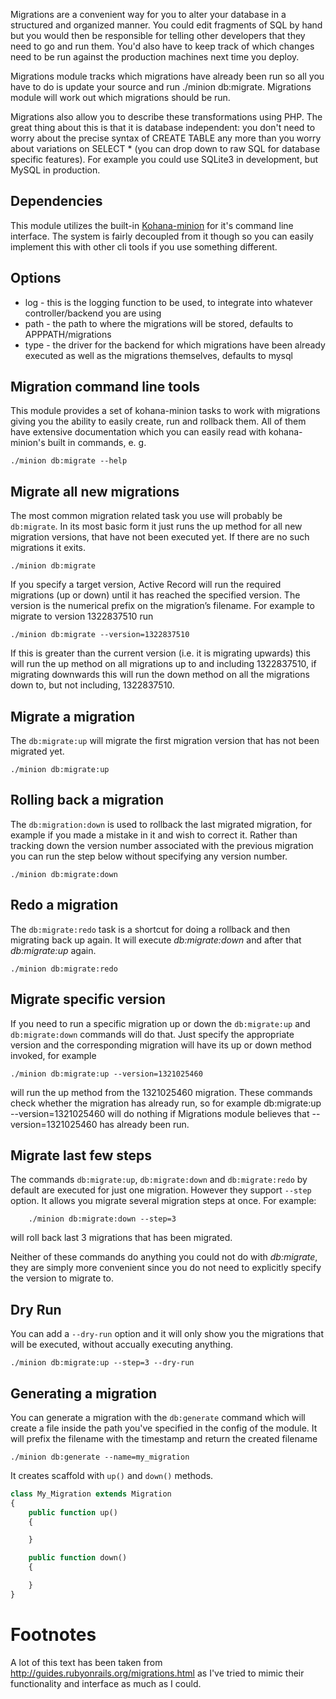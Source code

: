 Migrations are a convenient way for you to alter your database in a structured and organized manner. You could edit fragments of SQL by hand but you would then be responsible for telling other developers that they need to go and run them. You'd also have to keep track of which changes need to be run against the production machines next time you deploy.

Migrations module tracks which migrations have already been run so all you have to do is update your source and run ./minion db:migrate. Migrations module will work out which migrations should be run.

Migrations also allow you to describe these transformations using PHP. The great thing about this is that it is database independent: you don't need to worry about the precise syntax of CREATE TABLE any more than you worry about variations on SELECT * (you can drop down to raw SQL for database specific features). For example you could use SQLite3 in development, but MySQL in production.

Dependencies
------------

This module utilizes the built-in  [Kohana-minion](https://github.com/kohana/minion) for it's command line interface. The system is fairly decoupled from it though so you can easily implement this with other cli tools if you use something different.

Options
-------

* log - this is the logging function to be used, to integrate into whatever controller/backend you are using
* path - the path to where the migrations will be stored, defaults to APPPATH/migrations
* type - the driver for the backend for which migrations have been already executed as well as the migrations themselves, defaults to mysql

Migration command line tools
------------------

This module provides a set of kohana-minion tasks to work with migrations giving you the ability to easily create, run and rollback them. All of them have extensive documentation which you can easily read with kohana-minion's built in commands, e. g.

	./minion db:migrate --help

Migrate all new migrations
------------------

The most common migration related task you use will probably be `db:migrate`. In its most basic form it just runs the up method for all new migration versions, that have not been executed yet. If there are no such migrations it exits.
    
    ./minion db:migrate

If you specify a target version, Active Record will run the required migrations (up or down) until it has reached the specified version. The version is the numerical prefix on the migration’s filename. For example to migrate to version 1322837510 run

	./minion db:migrate --version=1322837510

If this is greater than the current version (i.e. it is migrating upwards) this will run the up method on all migrations up to and including 1322837510, if migrating downwards this will run the down method on all the migrations down to, but not including, 1322837510.

Migrate a migration
------------
The `db:migrate:up` will migrate the first migration version that has not been migrated yet.

    ./minion db:migrate:up


Rolling back a migration
------------

The `db:migration:down` is used to rollback the last migrated migration, for example if you made a mistake in it and wish to correct it. Rather than tracking down the version number associated with the previous migration you can run the step below without specifying any version number. 

	./minion db:migrate:down

Redo a migration
------------
The `db:migrate:redo` task is a shortcut for doing a rollback and then migrating back up again. It will execute *db:migrate:down* and after that *db:migrate:up* again. 

	./minion db:migrate:redo
	
Migrate specific version
------------
If you need to run a specific migration up or down the `db:migrate:up` and `db:migrate:down` commands will do that. Just specify the appropriate version and the corresponding migration will have its up or down method invoked, for example

	./minion db:migrate:up --version=1321025460

will run the up method from the 1321025460 migration. These commands check whether the migration has already run, so for example db:migrate:up --version=1321025460 will do nothing if Migrations module believes that --version=1321025460 has already been run.

Migrate last few steps
------------
The commands `db:migrate:up`, `db:migrate:down` and `db:migrate:redo` by default are executed for just one migration. However they support `--step` option. It allows you migrate several migration steps at once. For example:
    
    	./minion db:migrate:down --step=3
    
 will roll back last 3 migrations that has been migrated.

Neither of these commands do anything you could not do with *db:migrate*, they are simply more convenient since you do not need to explicitly specify the version to migrate to.

Dry Run
-------

You can add a ``--dry-run`` option and it will only show you the migrations that will be executed, without accually executing anything.

	./minion db:migrate:up --step=3 --dry-run

Generating a migration
----------------------

You can generate a migration with the `db:generate` command which will create a file inside the path you've specified in the config of the module. It will prefix the filename with the timestamp and return the created filename

	./minion db:generate --name=my_migration

It creates scaffold with `up()` and `down()` methods. 

``` php
class My_Migration extends Migration
{
    public function up()
    {

    }

    public function down()
    {

    }
}
```

# Footnotes
A lot of this text has been taken from http://guides.rubyonrails.org/migrations.html as I've tried to mimic their functionality and interface as much as I could.

